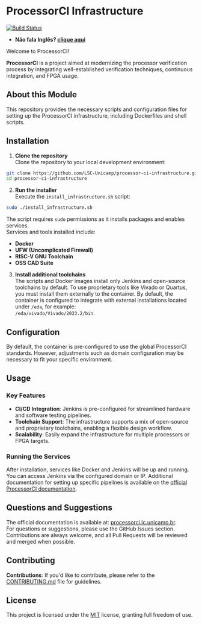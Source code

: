 # ProcessorCI Infrastructure

[![Build Status](https://github.com/LSC-Unicamp/processor-ci-infrastructure/actions/workflows/build.yml/badge.svg)](https://github.com/LSC-Unicamp/processor-ci-infrastructure/actions/workflows/build.yml)

- **Não fala Inglês? [clique aqui](./README.pt.md)**

Welcome to ProcessorCI!

**ProcessorCI** is a project aimed at modernizing the processor verification process by integrating well-established verification techniques, continuous integration, and FPGA usage.

## About this Module

This repository provides the necessary scripts and configuration files for setting up the ProcessorCI infrastructure, including Dockerfiles and shell scripts.

## Installation

1. **Clone the repository**  
Clone the repository to your local development environment:

```bash
git clone https://github.com/LSC-Unicamp/processor-ci-infrastructure.git  
cd processor-ci-infrastructure  
```

2. **Run the installer**  
Execute the `install_infrastructure.sh` script:

```bash
sudo ./install_infrastructure.sh
```

The script requires `sudo` permissions as it installs packages and enables services.  
Services and tools installed include:  
- **Docker**  
- **UFW (Uncomplicated Firewall)**  
- **RISC-V GNU Toolchain**  
- **OSS CAD Suite**

3. **Install additional toolchains**  
The scripts and Docker images install only Jenkins and open-source toolchains by default. To use proprietary tools like Vivado or Quartus, you must install them externally to the container. By default, the container is configured to integrate with external installations located under `/eda`, for example:  
`/eda/vivado/Vivado/2023.2/bin`.

## Configuration

By default, the container is pre-configured to use the global ProcessorCI standards. However, adjustments such as domain configuration may be necessary to fit your specific environment.

## Usage

### Key Features

- **CI/CD Integration**: Jenkins is pre-configured for streamlined hardware and software testing pipelines.  
- **Toolchain Support**: The infrastructure supports a mix of open-source and proprietary toolchains, enabling a flexible design workflow.  
- **Scalability**: Easily expand the infrastructure for multiple processors or FPGA targets.  

### Running the Services

After installation, services like Docker and Jenkins will be up and running. You can access Jenkins via the configured domain or IP. Additional documentation for setting up specific pipelines is available on the [official ProcessorCI documentation](https://processorci.ic.unicamp.br).

## Questions and Suggestions  

The official documentation is available at: [processorci.ic.unicamp.br](https://processorci.ic.unicamp.br/).  
For questions or suggestions, please use the GitHub Issues section. Contributions are always welcome, and all Pull Requests will be reviewed and merged when possible.  

## Contributing  

**Contributions**: If you'd like to contribute, please refer to the [CONTRIBUTING.md](./CONTRIBUTING.md) file for guidelines.  

## License  

This project is licensed under the [MIT](./LICENSE) license, granting full freedom of use.  
